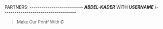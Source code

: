 PARTNERS: ---------------------------
__*ABDEL-KADER*__ WITH __*USERNAME*__
/-------------------------------------
> Make Our Printf With __*C*__
